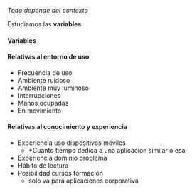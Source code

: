 *Todo depende del contexto*

Estudiamos las **variables**

#### Variables 
#### Relativas al entorno de uso 
- Frecuencia de uso 
 - Ambiente ruidoso 
- Ambiente muy luminoso 
- Interrupciones 
- Manos ocupadas 
- En movimiento
#### Relativas al conocimiento y experiencia

- Experiencia uso dispositivos móviles 
	- *Cuanto tiempo dedica a una aplicacion similar o esa 
- Experiencia dominio problema 
- Hábito de lectura 
- Posibilidad cursos formación
	- solo va para aplicaciones corporativa
